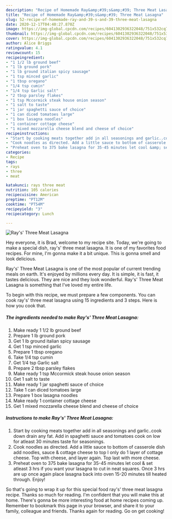 ```yaml
---
description: "Recipe of Homemade Ray&amp;#39;s&amp;#39; Three Meat Lasagna"
title: "Recipe of Homemade Ray&amp;#39;s&amp;#39; Three Meat Lasagna"
slug: 52-recipe-of-homemade-ray-and-39-s-and-39-three-meat-lasagna
date: 2020-12-17T04:40:27.870Z
image: https://img-global.cpcdn.com/recipes/6041302936322048/751x532cq70/rays-three-meat-lasagna-recipe-main-photo.jpg
thumbnail: https://img-global.cpcdn.com/recipes/6041302936322048/751x532cq70/rays-three-meat-lasagna-recipe-main-photo.jpg
cover: https://img-global.cpcdn.com/recipes/6041302936322048/751x532cq70/rays-three-meat-lasagna-recipe-main-photo.jpg
author: Alice Briggs
ratingvalue: 4.1
reviewcount: 15
recipeingredient:
- "1 1/2 lb ground beef"
- "1 lb ground pork"
- "1 lb ground italian spicy sausage"
- "1 tsp minced garlic"
- "1 tbsp oregano"
- "1/4 tsp cumin"
- "1/4 tsp Garlic salt"
- "2 tbsp parsley flakes"
- "1 tsp Mccormick steak house onion season"
- "1 salt to taste"
- "1 jar spaghetti sauce of choice"
- "1 can diced tomatoes large"
- "1 box lasagna noodles"
- "1 container cottage cheese"
- "1 mixed mozzarella cheese blend and cheese of choice"
recipeinstructions:
- "Start by cooking meats together add in all seasonings and garlic..cook down drain any fat. Add in spaghetti sauce and tomatoes cook on low for atleast 30 minutes taste for seasonings."
- "Cook noodles as directed. Add a little sauce to bottom of casserole dish add noodles, sauce &amp; cottage cheese to top I only do 1 layer of cottage cheese. Top with cheese, and layer again. Top last with more cheese."
- "Preheat oven to 375 bake lasagna for 35-45 minutes let cool &amp; set atleast 3 hrs if you want your lasagna to cut in neat squares. Once 3 hrs are up once again place lasagna back into oven 15-20 minutes till  heated through. Enjoy!"
categories:
- Recipe
tags:
- rays
- three
- meat

katakunci: rays three meat 
nutrition: 105 calories
recipecuisine: American
preptime: "PT12M"
cooktime: "PT54M"
recipeyield: "3"
recipecategory: Lunch

---
```



![Ray&#39;s&#39; Three Meat Lasagna](https://img-global.cpcdn.com/recipes/6041302936322048/751x532cq70/rays-three-meat-lasagna-recipe-main-photo.jpg)

Hey everyone, it is Brad, welcome to my recipe site. Today, we're going to make a special dish, ray&#39;s&#39; three meat lasagna. It is one of my favorites food recipes. For mine, I'm gonna make it a bit unique. This is gonna smell and look delicious.

Ray&#39;s&#39; Three Meat Lasagna is one of the most popular of current trending meals on earth. It's enjoyed by millions every day. It is simple, it is fast, it tastes delicious. They are nice and they look wonderful. Ray&#39;s&#39; Three Meat Lasagna is something that I've loved my entire life.




To begin with this recipe, we must prepare a few components. You can cook ray&#39;s&#39; three meat lasagna using 15 ingredients and 3 steps. Here is how you cook that.

<!--inarticleads1-->

##### The ingredients needed to make Ray&#39;s&#39; Three Meat Lasagna:

1. Make ready 1 1/2 lb ground beef
1. Prepare 1 lb ground pork
1. Get 1 lb ground italian spicy sausage
1. Get 1 tsp minced garlic
1. Prepare 1 tbsp oregano
1. Take 1/4 tsp cumin
1. Get 1/4 tsp Garlic salt
1. Prepare 2 tbsp parsley flakes
1. Make ready 1 tsp Mccormick steak house onion season
1. Get 1 salt to taste
1. Make ready 1 jar spaghetti sauce of choice
1. Take 1 can diced tomatoes large
1. Prepare 1 box lasagna noodles
1. Make ready 1 container cottage cheese
1. Get 1 mixed mozzarella cheese blend and cheese of choice




<!--inarticleads2-->

##### Instructions to make Ray&#39;s&#39; Three Meat Lasagna:

1. Start by cooking meats together add in all seasonings and garlic..cook down drain any fat. Add in spaghetti sauce and tomatoes cook on low for atleast 30 minutes taste for seasonings.
1. Cook noodles as directed. Add a little sauce to bottom of casserole dish add noodles, sauce &amp; cottage cheese to top I only do 1 layer of cottage cheese. Top with cheese, and layer again. Top last with more cheese.
1. Preheat oven to 375 bake lasagna for 35-45 minutes let cool &amp; set atleast 3 hrs if you want your lasagna to cut in neat squares. Once 3 hrs are up once again place lasagna back into oven 15-20 minutes till  heated through. Enjoy!




So that's going to wrap it up for this special food ray&#39;s&#39; three meat lasagna recipe. Thanks so much for reading. I'm confident that you will make this at home. There's gonna be more interesting food at home recipes coming up. Remember to bookmark this page in your browser, and share it to your family, colleague and friends. Thanks again for reading. Go on get cooking!
